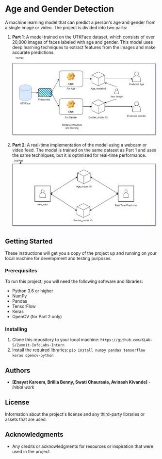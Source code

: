 # Age and Gender Detection

A machine learning model that can predict a person's age and gender from a single image or video. The project is divided into two parts:

1. **Part 1**: A model trained on the UTKFace dataset, which consists of over 20,000 images of faces labeled with age and gender. This model uses deep learning techniques to extract features from the images and make accurate predictions.
![1st part of the project](misc\first.png)

2. **Part 2**: A real-time implementation of the model using a webcam or video feed. The model is trained on the same dataset as Part 1 and uses the same techniques, but it is optimized for real-time performance.
![2nd part of the project](misc\second.png)
## Getting Started

These instructions will get you a copy of the project up and running on your local machine for development and testing purposes.

### Prerequisites

To run this project, you will need the following software and libraries:

- Python 3.6 or higher
- NumPy
- Pandas
- TensorFlow
- Keras
- OpenCV (for Part 2 only)

### Installing

1. Clone this repository to your local machine:
```https://github.com/KLAU-S/Zummit-InfoLabs-Intern```
2. Install the required libraries: 
```pip install numpy pandas tensorflow keras opencv-python```

## Authors

- **[Enayat Kareem, Brillia Benny, Swati Chaurasia, Avinash Kivande]** - *Initial work*

## License

Information about the project's license and any third-party libraries or assets that are used.

## Acknowledgments

- Any credits or acknowledgments for resources or inspiration that were used in the project.

